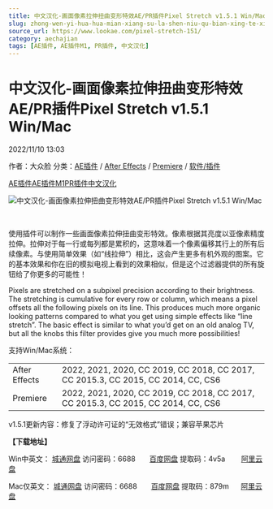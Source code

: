 ```yaml
---
title: 中文汉化-画面像素拉伸扭曲变形特效AE/PR插件Pixel Stretch v1.5.1 Win/Mac
slug: zhong-wen-yi-hua-hua-mian-xiang-su-la-shen-niu-qu-bian-xing-te-xiao-ae-prcha-jian-pixel-stretch-v1-5-1-win-mac
source_url: https://www.lookae.com/pixel-stretch-151/
category: aechajian
tags: [AE插件, AE插件M1, PR插件, 中文汉化]
---
```

# 中文汉化-画面像素拉伸扭曲变形特效AE/PR插件Pixel Stretch v1.5.1 Win/Mac

2022/11/10 13:03

作者：大众脸
分类：[AE插件](https://www.lookae.com/after-effects/aechajian/) / [After Effects](https://www.lookae.com/after-effects/) / [Premiere](https://www.lookae.com/qitarjcj/premierezy/) / [软件/插件](https://www.lookae.com/qitarjcj/)

[AE插件](https://www.lookae.com/tag/ae%e6%8f%92%e4%bb%b6/)[AE插件M1](https://www.lookae.com/tag/aem1/)[PR插件](https://www.lookae.com/tag/pr%e6%8f%92%e4%bb%b6/)[中文汉化](https://www.lookae.com/tag/%e4%b8%ad%e6%96%87%e6%b1%89%e5%8c%96/)

![中文汉化-画面像素拉伸扭曲变形特效AE/PR插件Pixel Stretch v1.5.1 Win/Mac](https://www.lookae.com/wp-content/uploads/2022/03/Pixel-Stretch-15.jpg "中文汉化-画面像素拉伸扭曲变形特效AE/PR插件Pixel Stretch v1.5.1 Win/Mac-LookAE.com")

﻿

使用插件可以制作一些画面像素拉伸扭曲变形特效。像素根据其亮度以亚像素精度拉伸。拉伸对于每一行或每列都是累积的，这意味着一个像素偏移其行上的所有后续像素。与使用简单效果（如“线拉伸”）相比，这会产生更多有机外观的图案。它的基本效果和你在旧的模拟电视上看到的效果相似，但是这个过滤器提供的所有旋钮给了你更多的可能性！

Pixels are stretched on a subpixel precision according to their brightness. The stretching is cumulative for every row or column, which means a pixel offsets all the following pixels on its line. This produces much more organic looking patterns compared to what you get using simple effects like “line stretch”. The basic effect is similar to what you’d get on an old analog TV, but all the knobs this filter provides give you much more possibilities!

支持Win/Mac系统：

|  |  |
| --- | --- |
| After Effects | 2022, 2021, 2020, CC 2019, CC 2018, CC 2017, CC 2015.3, CC 2015, CC 2014, CC, CS6 |
| Premiere | 2022, 2021, 2020, CC 2019, CC 2018, CC 2017, CC 2015.3, CC 2015, CC 2014, CC, CS6 |

v1.5.1更新内容：修复了浮动许可证的“无效格式”错误；兼容苹果芯片

**【下载地址】**

Win中英文： [城通网盘](https://url70.ctfile.com/f/2827370-722443299-dd8bfa?p=4431) 访问密码：6688       [百度网盘](https://pan.baidu.com/s/1tlBKO-pdasua6a8jtRaSyA?pwd=4v5a) 提取码：4v5a        [阿里云盘](https://www.aliyundrive.com/s/zLsy1j2k2Ng)

Mac仅英文： [城通网盘](https://url70.ctfile.com/f/2827370-722567343-89d7cb?p=4431) 访问密码：6688       [百度网盘](https://pan.baidu.com/s/1RKj8Og-ecSm_ZuqhdOQRNQ?pwd=879m) 提取码：879m      [阿里云盘](https://www.aliyundrive.com/s/iSxnwivJP56)
